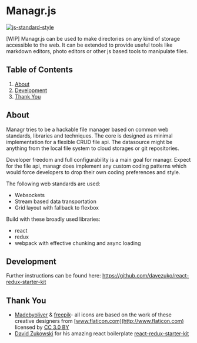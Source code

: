 # Managr.js

[![js-standard-style](https://img.shields.io/badge/code%20style-standard-brightgreen.svg)](http://standardjs.com/)

[WIP] Managr.js can be used to make directories on any kind of storage accessible to the web. It can be extended to provide useful tools like markdown editors, photo editors or other js based tools to manipulate files.


## Table of Contents
1. [About](#about)
1. [Development](#development)
1. [Thank You](#thank-you)

## About

Managr tries to be a hackable file manager based on common web standards, libraries and techniques. The core is designed as minimal implementation for a flexible CRUD file api. The datasource might be anything from the local file system to cloud storages or git repositories.

Developer freedom and full configurability is a main goal for managr. Expect for the file api, managr does implement any custom coding patterns which would force developers to drop their own coding preferences and style.

The following web standards are used:
* Websockets
* Stream based data transportation
* Grid layout with fallback to flexbox

Build with these broadly used libraries:
* react
* redux
* webpack with effective chunking and async loading

## Development
Further instructions can be found here: https://github.com/davezuko/react-redux-starter-kit

## Thank You
* [Madebyoliver](http://www.flaticon.com/authors/madebyoliver) & [freepik](http://www.flaticon.com/authors/freepik)- all icons are based on the work of these creative designers from [www.flaticon.com](http://www.flaticon.com) licensed by [CC 3.0 BY](http://creativecommons.org/licenses/by/3.0/)
* [David Zukowski](https://github.com/davezuko) for his amazing react boilerplate [react-redux-starter-kit](https://github.com/davezuko/react-redux-starter-kit)
